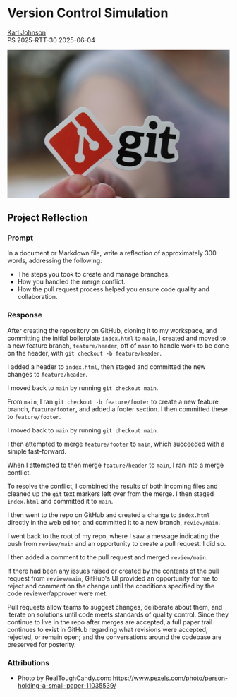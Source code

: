 #  Version Control Simulation

[Karl Johnson](https://www.github.com/hirekarl)  
PS 2025-RTT-30
<date datetime="2025-06-04">2025-06-04</date>  

<img src="img/git.jpg" alt="A Git logo on a sticker, being held by a person between their thumb and forefinger over a blurry background.">

## Project Reflection

### Prompt
In a document or Markdown file, write a reflection of approximately 300 words, addressing the following:
- The steps you took to create and manage branches.
- How you handled the merge conflict.
- How the pull request process helped you ensure code quality and collaboration.

### Response
After creating the repository on GitHub, cloning it to my workspace, and committing the initial boilerplate `index.html` to `main`, I created and moved to a new feature branch, `feature/header`, off of `main` to handle work to be done on the header, with `git checkout -b feature/header`.

I added a header to `index.html`, then staged and committed the new changes to `feature/header`.

I moved back to `main` by running `git checkout main`.

From `main`, I ran `git checkout -b feature/footer` to create a new feature branch, `feature/footer`, and added a footer section. I then committed these to `feature/footer`.

I moved back to `main` by running `git checkout main`.

I then attempted to merge `feature/footer` to `main`, which succeeded with a simple fast-forward.

When I attempted to then merge `feature/header` to `main`, I ran into a merge conflict.

To resolve the conflict, I combined the results of both incoming files and cleaned up the `git` text markers left over from the merge. I then staged `index.html` and committed it to `main`.

I then went to the repo on GitHub and created a change to `index.html` directly in the web editor, and committed it to a new branch, `review/main`.

I went back to the root of my repo, where I saw a message indicating the push from `review/main` and an opportunity to create a pull request. I did so.

I then added a comment to the pull request and merged `review/main`.

If there had been any issues raised or created by the contents of the pull request from `review/main`, GitHub's UI provided an opportunity for me to reject and comment on the change until the conditions specified by the code reviewer/approver were met.

Pull requests allow teams to suggest changes, deliberate about them, and iterate on solutions until code meets standards of quality control. Since they continue to live in the repo after merges are accepted, a full paper trail continues to exist in GitHub regarding what revisions were accepted, rejected, or remain open; and the conversations around the codebase are preserved for posterity.

### Attributions
- Photo by RealToughCandy.com: https://www.pexels.com/photo/person-holding-a-small-paper-11035539/